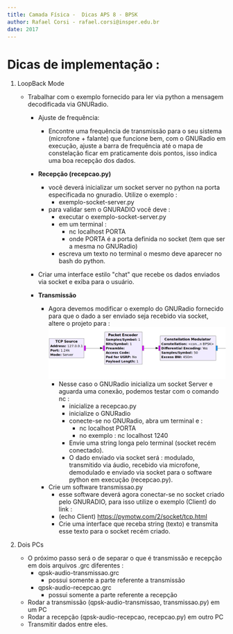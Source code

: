 ```yaml
---
title: Camada Física -  Dicas APS 8 - BPSK
author: Rafael Corsi - rafael.corsi@insper.edu.br
date: 2017
---
```


# Dicas de implementação :


1. LoopBack Mode
    - Trabalhar com o exemplo fornecido para ler via python a mensagem decodificada via GNURadio.
        - Ajuste de frequência:
             - Encontre uma frequência de transmissão para o seu sistema (microfone + falante) que funcione bem, com o GNURadio em execução, ajuste a barra de frequência até o mapa de constelação ficar em praticamente dois pontos, isso indica uma boa recepção dos dados.
    
        - **Recepção (recepcao.py)**
            - você deverá inicializar um socket server no python na porta especificada no gnuradio. Utilize o exemplo :
                 - exemplo-socket-server.py
            - para validar sem o GNURADIO você deve :
                 - executar o exemplo-socket-server.py
                 - em um terminal :
                      - nc localhost PORTA
                      - onde PORTA é a porta definida no socket (tem que ser a mesma no GNURadio)
                 - escreva um texto no terminal o mesmo deve aparecer no bash do python.
        - Criar uma interface estilo "chat" que recebe os dados enviados via socket e exiba para o usuário.
        
        - **Transmissão** 
            - Agora devemos modificar o exemplo do GNURadio fornecido para que o dado a ser enviado seja recebido via socket, altere o projeto para :
    ![Socket no lugar de file](./doc/gnuradio-socket-source.png)
                - Nesse caso o GNURadio inicializa um socket Server e aguarda uma conexão, podemos testar com o comando nc :
                    - inicialize a recepcao.py
                    - inicialize o GNURadio
                    - conecte-se no GNURadio, abra um terminal e :
                        - nc localhost PORTA
                        - no exemplo : nc localhost 1240
                    - Envie uma string longa pelo terminal (socket recém conectado).
                    - O dado enviado via socket será : modulado, transmitido via áudio, recebido via microfone, demodulado e enviado via socket para o software python em execução (recepcao.py).
            - Crie um software transmissao.py
                 - esse software deverá agora conectar-se no socket criado pelo GNURADIO, para isso utilize o exemplo (Client) do link :
                 - (echo Client) https://pymotw.com/2/socket/tcp.html
                 - Crie uma interface que receba string (texto) e transmita esse texto para o socket recém criado.
                 
2. Dois PCs
     - O próximo passo será o de separar o que é transmissão e recepção em dois arquivos .grc diferentes :
          - qpsk-audio-transmissao.grc
               - possui somente a parte referente a transmissão
          - qpsk-audio-recepcao.grc
               - possui somente a parte referente a recepção
     - Rodar a transmissão (qpsk-audio-transmissao, transmissao.py) em um PC
     - Rodar a recepção (qpsk-audio-recepcao, recepcao.py) em outro PC
     - Transmitir dados entre eles.

